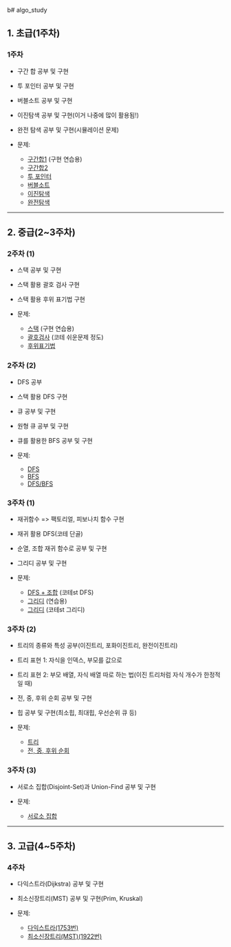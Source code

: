 b# algo_study

## 1. 초급(1주차)

### 1주차
  - 구간 합 공부 및 구현
  - 투 포인터 공부 및 구현
  - 버블소트 공부 및 구현
  - 이진탐색 공부 및 구현(이거 나중에 많이 활용됨!)
  - 완전 탐색 공부 및 구현(시뮬레이션 문제)

  - 문제:
    - [구간합1](https://www.acmicpc.net/problem/11659) (구현 연습용)
    - [구간합2](https://www.acmicpc.net/problem/11660)
    - [투 포인터](https://www.acmicpc.net/problem/2018)
    - [버블소트](https://www.acmicpc.net/problem/2750)
    - [이진탐색](https://www.acmicpc.net/problem/1920)
    - [완전탐색](https://www.acmicpc.net/problem/2798)

---

## 2. 중급(2~3주차)

### 2주차 (1)
  - 스택 공부 및 구현
  - 스택 활용 괄호 검사 구현
  - 스택 활용 후위 표기법 구현

  - 문제:
    - [스택](https://www.acmicpc.net/problem/10828) (구현 연습용)
    - [괄호검사](https://www.acmicpc.net/problem/9012) (코테 쉬운문제 정도)
    - [후위표기법](https://www.acmicpc.net/problem/1918)

### 2주차 (2)
  - DFS 공부
  - 스택 활용 DFS 구현
  - 큐 공부 및 구현
  - 원형 큐 공부 및 구현
  - 큐를 활용한 BFS 공부 및 구현

  - 문제:
    - [DFS](https://www.acmicpc.net/problem/2606)
    - [BFS](https://www.acmicpc.net/problem/1697)
    - [DFS/BFS](https://www.acmicpc.net/problem/1206)

### 3주차 (1)
  - 재귀함수 => 팩토리얼, 피보나치 함수 구현
  - 재귀 활용 DFS(코테 단골)
  - 순열, 조합 재귀 함수로 공부 및 구현
  - 그리디 공부 및 구현

  - 문제:
    - [DFS + 조합](https://www.acmicpc.net/problem/17471) (코테st DFS)
    - [그리디](https://www.acmicpc.net/problem/2839) (연습용)
    - [그리디](https://www.acmicpc.net/problem/1931) (코테st 그리디)

### 3주차 (2)
  - 트리의 종류와 특성 공부(이진트리, 포화이진트리, 완전이진트리)
  - 트리 표현 1: 자식을 인덱스, 부모를 값으로
  - 트리 표현 2: 부모 배열, 자식 배열 따로 하는 법(이진 트리처럼 자식 개수가 한정적일 때)
  - 전, 중, 후위 순회 공부 및 구현
  - 힙 공부 및 구현(최소힙, 최대힙, 우선순위 큐 등)

  - 문제:
    - [트리](https://www.acmicpc.net/problem/11725)
    - [전, 중, 후위 순회](https://www.acmicpc.net/problem/1991)

### 3주차 (3)
  - 서로소 집합(Disjoint-Set)과 Union-Find 공부 및 구현

  - 문제:
    - [서로소 집합](https://www.acmicpc.net/problem/1717)

---

## 3. 고급(4~5주차)

### 4주차
  - 다익스트라(Dijkstra) 공부 및 구현
  - 최소신장트리(MST) 공부 및 구현(Prim, Kruskal)

  - 문제:
    - [다익스트라(1753번)](https://www.acmicpc.net/problem/1753)
    - [최소신장트리(MST)(1922번)](https://www.acmicpc.net/problem/1922)
